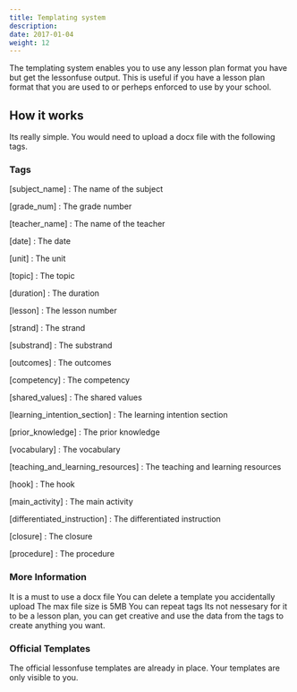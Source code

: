 ```yaml
---
title: Templating system
description:
date: 2017-01-04
weight: 12
---
```


The templating system enables you to use any lesson plan format you have but get the lessonfuse output. This is useful if you have a lesson plan format that you are used to or perheps enforced to use by your school.

## How it works

Its really simple. You would need to upload a docx file with the following tags.

### Tags

[subject_name] : The name of the subject

[grade_num] : The grade number

[teacher_name] : The name of the teacher

[date] : The date

[unit] : The unit

[topic] : The topic

[duration] : The duration

[lesson] : The lesson number

[strand] : The strand

[substrand] : The substrand

[outcomes] : The outcomes

[competency] : The competency

[shared_values] : The shared values

[learning_intention_section] : The learning intention section

[prior_knowledge] : The prior knowledge

[vocabulary] : The vocabulary

[teaching_and_learning_resources] : The teaching and learning resources

[hook] : The hook

[main_activity] : The main activity

[differentiated_instruction] : The differentiated instruction

[closure] : The closure

[procedure] : The procedure

### More Information

It is a must to use a docx file
You can delete a template you accidentally upload
The max file size is 5MB
You can repeat tags
Its not nessesary for it to be a lesson plan, you can get creative and use the data from the tags to create anything you want.

### Official Templates

The official lessonfuse templates are already in place. Your templates are only visible to you.
